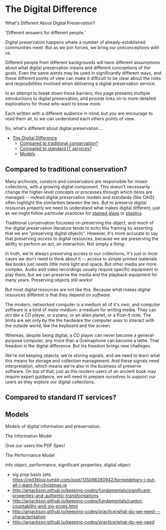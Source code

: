 # The Digital Difference

What's Different About Digital Preservation?

'Different answers for different people.'

Digital preservation happens where a number of already-established communities meet. But as we join forces, we bring our preconceptions with us. 

Different people from different backgrounds will have different assumptions about what digital preservation means and different conceptions of the goals. Even the same words may be used in significantly different ways, and these different points of view can make it difficult to be clear about the roles and resposibilities involved when delivering a digital preservation service.

In an attempt to break down these barriers, this page presents multiple introductions to digital preservation, and provide links on to more detailed explorations for those who want to know more.

Each written with a different audience in mind, but you are encourage to read them all, to we can understand each others points of view.

So, what's different about digital preservation....

- [The Digital Difference](#the-digital-difference)
  - [Compared to traditional conservation?](#compared-to-traditional-conservation)
  - [Compared to standard IT services?](#compared-to-standard-it-services)
  - [Models](#models)

## Compared to traditional conservation?

Many archivists, curators and conservators are responsible for mixed collections, with a growing digital component.  This doesn't necessarily change the higher-level concepts or processes through which items are managed -- indeed digital preservation models and standards (like OAIS) often highlight the similarities beween the two.  But to preserve digital resources _properly_ we need to understand what makes digital different, just as we might follow particular practices for [stained glass](http://www.conservationregister.com/PIcon-carestainedglass.asp) or [plastics](http://www.conservationregister.com/PIcon-careplastics.asp).

Traditional conservation focusses on preserving the object, and much of the digital preservation literature tends to echo this framing by asserting that we are "preserving digital objects". However, it's more accurate to say that preserving _access_ to digital resources, because we are preserving the ability to perform an act, an interaction. Not simply a _thing_.

In truth, we're always preserving access to our collections, it's just in most cases we don't need to think about it -- access to simple printed materials like books just needs little more light and space. But other media are more complex. Audio and video recordings usually require specific equipment to play them, but we can preserve the media and the playback equipment for many years. Preserving objects still works!

But most digital resources are not like this. Because what makes digital resources different is that they depend on _software_.

The modern, networked computer is a medium all of it's own, and computer software is a kind of _meta-medium_: a medium for writing media. They can _act like_ a CD player, or a piano, or an alien planet, or a Post-It note.  The limits are set only by the the hardware the computer uses to interact with the outside world, like the keyboard and the screen.

Whereas, despite being digital, a CD player can never become a general-purpose computer, any more than a Gramaphone can become a lathe. That freedom is the digital difference. But his freedom brings new challeges.

We're not keeping objects, we're storing signals, and we need to learn what this means for storage and collection management. And these signals need interpretation, which means we're also in the business of preserve software. On top of that, just as the modern users of an ancient book may require expert guidance, we will need to prepare ourselves to support our users as they explore our digital collections.



## Compared to standard IT services?



## Models

Models of digital information and preservation.

The Information Model

Give our users the PDF Spec!

The Performance Model

info object, performance, significant properties, digital object 

- sig prop basis sets https://red3blog.tumblr.com/post/135098280942/formeldeharv-i-put-all-i-want-for-christmas-is
- http://anjackson.github.io/keeping-codes/fundamentals/significant-properties-and-authentic-transformations
- http://anjackson.github.io/keeping-codes/fundamentals/cantor-countability-and-sig-props.html
- http://anjackson.github.io/keeping-codes/practice/what-do-we-need---characterisation
- http://anjackson.github.io/keeping-codes/practice/what-do-we-need


